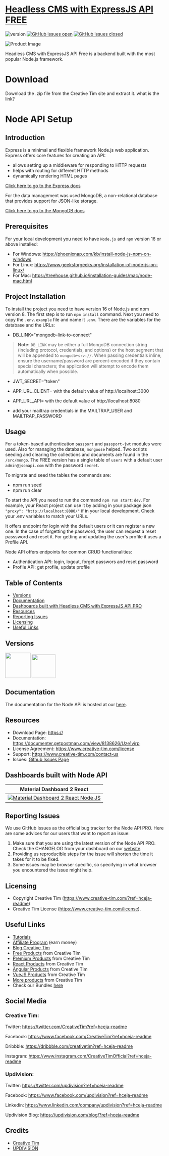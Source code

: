 # [Headless CMS with ExpressJS API FREE]((https://headless-cms-with-express-js-api.creative-tim.com/?ref=hceja-readme))

![version](https://img.shields.io/badge/version-1.0.0-blue.svg) [![GitHub issues open](https://img.shields.io/github/issues/creativetimofficial/ct-headless-cms-with-laravel-json-api.svg?maxAge=2592000)](https://github.com/creativetimofficial/ct-headless-cms-with-laravel-json-api/issues?q=is%3Aopen+is%3Aissue) [![GitHub issues closed](https://img.shields.io/github/issues-closed-raw/creativetimofficial/ct-headless-cms-with-laravel-json-api/ct-headless-cms-with-laravel-json-api.svg?maxAge=2592000)](https://github.com/creativetimofficial/ct-headless-cms-with-laravel-json-api/issues?q=is%3Aissue+is%3Aclosed)

![Product Image](https://s3.amazonaws.com/creativetim_bucket/products/690/original/headlesscms-expressjs-pro.jpg?1664798078)

Headless CMS with ExpressJS API Free is a backend built with the most popular Node.js framework.

# Download
Download the .zip file from the Creative Tim site and extract it. what is the link?

# Node API Setup

## Introduction

Express is a minimal and flexible framework Node.js web application. Express offers core features for creating an API:
- allows setting up a middleware for responding to HTTP requests
- helps with routing for different HTTP methods
- dynamically rendering HTML pages

[Click here to go to the Express docs](https://expressjs.com/)

For the data management was used MongoDB, a non-relational database that provides support for JSON-like storage.

[Click here to go to the MongoDB docs](https://www.mongodb.com/docs/)

## Prerequisites

For your local development you need to have `Node.js` and `npm` version 16 or above installed:
- For Windows: https://phoenixnap.com/kb/install-node-js-npm-on-windows
- For Linux: https://www.geeksforgeeks.org/installation-of-node-js-on-linux/
- For Mac: https://treehouse.github.io/installation-guides/mac/node-mac.html

## Project Installation

To install the project you need to have version 16 of Node.js and npm version 8. The first step is to run `npm install` command. Next you need to copy the `.env.example` file and name it `.env`. There are the variables for the database and the URLs:
- DB_LINK="mongodb-link-to-connect"

> **Note:** `DB_LINK` may be either a full MongoDB connection string (including
> protocol, credentials, and options) or the host segment that will be
> appended to `mongodb+srv://`. When passing credentials inline, ensure the
> username/password are percent-encoded if they contain special characters;
> the application will attempt to encode them automatically when possible.

- JWT_SECRET="token"

- APP_URL_CLIENT= with the default value of http://localhost:3000
- APP_URL_API= with the default value of http://localhost:8080

- add your mailtrap credentials in the MAILTRAP_USER and MAILTRAP_PASSWORD

## Usage

For a token-based authentication `passport` and `passport-jwt` modules were used. Also for managing the database, `mongoose` helped. Two scripts seeding and clearing the collections and documents are found in the `/src/mongo`. The FREE version has a single table of `users` with a default user `admin@jsonapi.com` with the password `secret`.

To migrate and seed the tables the commands are:
- npm run seed
- npm run clear

To start the API you need to run the command `npm run start:dev`. For example, your React project can use it by adding in your package.json `"proxy": "http://localhost:8080/"` if in your local development. Check your .env variables to match your URLs.

It offers endpoint for login with the default users or it can register a new one. In the case of forgetting the password, the user can request a reset passsword and reset it. For getting and updating the user's profile it uses a Profile API.

Node API offers endpoints for common CRUD functionalities:
- Authentication API: login, logout, forget passwors and reset password
- Profile API: get profile, update profile

## Table of Contents

* [Versions](#versions)
* [Documentation](#documentation)
* [Dashboards built with Headless CMS with ExpressJS API PRO](#dashboards-built-with-headless-cms-with-expressjs-api-pro)
* [Resources](#resources)
* [Reporting Issues](#reporting-issues)
* [Licensing](#licensing)
* [Useful Links](#useful-links)

## Versions

[<img src="https://github.com/creativetimofficial/public-assets/blob/master/logos/laravel_logo.png" height="80" />](#)
[<img src="https://github.com/creativetimofficial/public-assets/blob/master/logos/nodejs-logo.jpg" height="75" />](#)

## Documentation
The documentation for the Node API is hosted at our [here](https://documenter.getpostman.com/view/8138626/Uze1virp).

## Resources
- Download Page: <https://>
- Documentation: <https://documenter.getpostman.com/view/8138626/Uze1virp>
- License Agreement: <https://www.creative-tim.com/license>
- Support: <https://www.creative-tim.com/contact-us>
- Issues: [Github Issues Page](https://)

## Dashboards built with Node API
| Material Dashboard 2 React|
| --- |
| [![Material Dashboard 2 React Node JS](https://s3.amazonaws.com/creativetim_bucket/products/689/original/react-material-dashboard-pro-nodejs.jpg?1664790326)](https://material-dashboard-react-node.creative-tim.com/auth/login?ref=hceja-readme)


## Reporting Issues

We use GitHub Issues as the official bug tracker for the Node API PRO. Here are some advices for our users that want to report an issue:

1. Make sure that you are using the latest version of the Node API PRO. Check the CHANGELOG from your dashboard on our [website](https://www.creative-tim.com/?ref=hceja-readme).
2. Providing us reproducible steps for the issue will shorten the time it takes for it to be fixed.
3. Some issues may be browser specific, so specifying in what browser you encountered the issue might help.

## Licensing

- Copyright Creative Tim (https://www.creative-tim.com/?ref=hceja-readme)
- Creative Tim License (https://www.creative-tim.com/license).


## Useful Links

- [Tutorials](https://www.youtube.com/channel/UCVyTG4sCw-rOvB9oHkzZD1w)
- [Affiliate Program](https://www.creative-tim.com/affiliates/new) (earn money)
- [Blog Creative Tim](http://blog.creative-tim.com/)
- [Free Products](https://www.creative-tim.com/bootstrap-themes/free) from Creative Tim
- [Premium Products](https://www.creative-tim.com/bootstrap-themes/premium?ref=hceja-readme) from Creative Tim
- [React Products](https://www.creative-tim.com/bootstrap-themes/react-themes?ref=hceja-readme) from Creative Tim
- [Angular Products](https://www.creative-tim.com/bootstrap-themes/angular-themes?ref=hceja-readme) from Creative Tim
- [VueJS Products](https://www.creative-tim.com/bootstrap-themes/vuejs-themes?ref=hceja-readme) from Creative Tim
- [More products](https://www.creative-tim.com/bootstrap-themes?ref=hceja-readme) from Creative Tim
- Check our Bundles [here](https://www.creative-tim.com/bundles??ref=hceja-readme)

## Social Media

### Creative Tim:

Twitter: <https://twitter.com/CreativeTim?ref=hceja-readme>

Facebook: <https://www.facebook.com/CreativeTim?ref=hceja-readme>

Dribbble: <https://dribbble.com/creativetim?ref=hceja-readme>

Instagram: <https://www.instagram.com/CreativeTimOfficial?ref=hceja-readme>


### Updivision:

Twitter: <https://twitter.com/updivision?ref=hceja-readme>

Facebook: <https://www.facebook.com/updivision?ref=hceja-readme>

Linkedin: <https://www.linkedin.com/company/updivision?ref=hceja-readme>

Updivision Blog: <https://updivision.com/blog/?ref=hceja-readme>

## Credits

- [Creative Tim](https://creative-tim.com/?ref=hceja-readme)
- [UPDIVISION](https://updivision.com)
